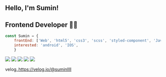 
## Hello, I'm Sumin! 
## Frontend Developer 👨‍💻

```js
const Sumin = {
    frontEnd: ['Web', 'html5', 'css3', 'scss', 'styled-component', 'Javascript', 'React'],
    interested: 'android', 'IOS',
    }
```
    
<img src="https://img.shields.io/badge/Html5-red?"/> <img src="https://img.shields.io/badge/Javascript-yellow?"/> <img src="https://img.shields.io/badge/Sass-pink?"/> <img src="https://img.shields.io/badge/styled_component-blue?"/>  <img src="https://img.shields.io/badge/React-black?"/>

velog_https://velog.io/@suminllll

